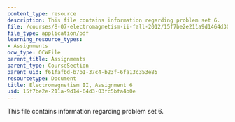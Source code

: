 ```yaml
---
content_type: resource
description: This file contains information regarding problem set 6.
file: /courses/8-07-electromagnetism-ii-fall-2012/15f7be2e211a9d1464d303fc5bfa4b0e_MIT8_07F12_pset06.pdf
file_type: application/pdf
learning_resource_types:
- Assignments
ocw_type: OCWFile
parent_title: Assignments
parent_type: CourseSection
parent_uid: f61fafbd-b7b1-37c4-b23f-6fa13c353e85
resourcetype: Document
title: Electromagnetism II, Assignment 6
uid: 15f7be2e-211a-9d14-64d3-03fc5bfa4b0e
---
```

This file contains information regarding problem set 6.